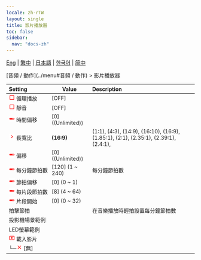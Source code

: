 ```yaml
---
locale: zh-rTW
layout: single
title: 影片播放器
toc: false
sidebar:
  nav: "docs-zh"
---
```

[Eng](/dancexr/menu/2025.4/motion/video_player) | [繁中](/tw/dancexr/menu/2025.4/motion/video_player) | [日本語](/jp/dancexr/menu/2025.4/motion/video_player) | [한국어](/kr/dancexr/menu/2025.4/motion/video_player) | [简中](/zh/dancexr/menu/2025.4/motion/video_player)

[音頻 / 動作](../menu#音頻 / 動作) > 影片播放器



| Setting | Value | Description |
| :--- | --- | :--- |
|<nobr><img src="/images/icon/ic_check_off.png" alt="check off icon"/> 循環播放</nobr>| [OFF] | 
|<nobr><img src="/images/icon/ic_check_off.png" alt="check off icon"/> 靜音</nobr>| [OFF] | 
|<nobr><img src="/images/icon/ic_slider.png" alt="slider icon"/> 時間偏移</nobr>| [0] ((Unlimited)) | 
|<nobr><img src="/images/icon/ic_chevron.png" alt="chevron icon"/> 長寬比</nobr>| **(16:9)** | (1:1), (4:3), (14:9), (16:10), (16:9), (1.85:1), (2:1), (2.35:1), (2.39:1), (2.4:1),  |
|<nobr><img src="/images/icon/ic_slider.png" alt="slider icon"/> 偏移</nobr>| [0] ((Unlimited)) | 
|<nobr><img src="/images/icon/ic_slider.png" alt="slider icon"/> 每分鐘節拍數</nobr>| [120] (1 ~ 240) | 每分鐘節拍數
|<nobr><img src="/images/icon/ic_slider.png" alt="slider icon"/> 節拍偏移</nobr>| [0] (0 ~ 1) | 
|<nobr><img src="/images/icon/ic_slider.png" alt="slider icon"/> 每片段節拍數</nobr>| [8] (4 ~ 64) | 
|<nobr><img src="/images/icon/ic_slider.png" alt="slider icon"/> 片段開始</nobr>| [0] (0 ~ 32) | 
|<nobr> 拍擊節拍</nobr>|| 在音樂播放時輕拍設置每分鐘節拍數
|<nobr> 投影機場景範例</nobr>|| 
|<nobr> LED螢幕範例</nobr>|| 
|<nobr><img src="/images/icon/ic_video.png" alt="video icon"/> 載入影片</nobr>|| 
|<nobr>└─<img src="/images/icon/ic_close.png" alt="close icon"/> [無]</nobr>|| 
